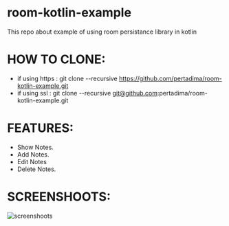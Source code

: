 # room-kotlin-example
This repo about example of using room persistance library in kotlin

# HOW TO CLONE:
  - if using https : git clone --recursive https://github.com/pertadima/room-kotlin-example.git
  - if using ssl : git clone --recursive git@github.com:pertadima/room-kotlin-example.git


# FEATURES:
  - Show Notes.
  - Add Notes.
  - Edit Notes
  - Delete Notes.
  
 # SCREENSHOOTS:
![screenshoots](http://i66.tinypic.com/2sbs5qe.png)
